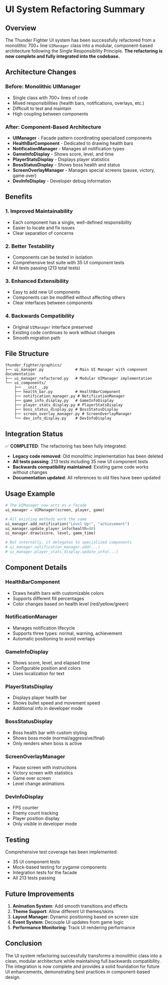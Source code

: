 # UI System Refactoring Summary

## Overview

The Thunder Fighter UI system has been successfully refactored from a monolithic 700+ line `UIManager` class into a modular, component-based architecture following the Single Responsibility Principle. **The refactoring is now complete and fully integrated into the codebase.**

## Architecture Changes

### Before: Monolithic UIManager
- Single class with 700+ lines of code
- Mixed responsibilities (health bars, notifications, overlays, etc.)
- Difficult to test and maintain
- High coupling between components

### After: Component-Based Architecture
- **UIManager** - Facade pattern coordinating specialized components
- **HealthBarComponent** - Dedicated to drawing health bars
- **NotificationManager** - Manages all notification types
- **GameInfoDisplay** - Shows score, level, and time
- **PlayerStatsDisplay** - Displays player statistics
- **BossStatusDisplay** - Shows boss health and status
- **ScreenOverlayManager** - Manages special screens (pause, victory, game over)
- **DevInfoDisplay** - Developer debug information

## Benefits

### 1. **Improved Maintainability**
- Each component has a single, well-defined responsibility
- Easier to locate and fix issues
- Clear separation of concerns

### 2. **Better Testability**
- Components can be tested in isolation
- Comprehensive test suite with 35 UI component tests
- All tests passing (213 total tests)

### 3. **Enhanced Extensibility**
- Easy to add new UI components
- Components can be modified without affecting others
- Clear interfaces between components

### 4. **Backwards Compatibility**
- Original `UIManager` interface preserved
- Existing code continues to work without changes
- Smooth migration path

## File Structure

```
thunder_fighter/graphics/
├── ui_manager.py              # Main UI Manager with component documentation
├── ui_manager_refactored.py   # Modular UIManager implementation
└── ui_components/
    ├── __init__.py
    ├── health_bar.py          # HealthBarComponent
    ├── notification_manager.py # NotificationManager
    ├── game_info_display.py   # GameInfoDisplay
    ├── player_stats_display.py # PlayerStatsDisplay
    ├── boss_status_display.py # BossStatusDisplay
    ├── screen_overlay_manager.py # ScreenOverlayManager
    └── dev_info_display.py    # DevInfoDisplay
```

## Integration Status

✅ **COMPLETED**: The refactoring has been fully integrated:

- **Legacy code removed**: Old monolithic implementation has been deleted
- **All tests passing**: 213 tests including 35 new UI component tests
- **Backwards compatibility maintained**: Existing game code works without changes
- **Documentation updated**: All references to old files have been updated

## Usage Example

```python
# The UIManager now acts as a facade
ui_manager = UIManager(screen, player, game)

# All existing methods work the same
ui_manager.add_notification("Level Up!", "achievement")
ui_manager.update_player_info(health=80)
ui_manager.draw(score, level, game_time)

# But internally, it delegates to specialized components
# ui_manager.notification_manager.add(...)
# ui_manager.player_stats_display.update_info(...)
```

## Component Details

### HealthBarComponent
- Draws health bars with customizable colors
- Supports different fill percentages
- Color changes based on health level (red/yellow/green)

### NotificationManager
- Manages notification lifecycle
- Supports three types: normal, warning, achievement
- Automatic positioning to avoid overlaps

### GameInfoDisplay
- Shows score, level, and elapsed time
- Configurable position and colors
- Uses localization for text

### PlayerStatsDisplay
- Displays player health bar
- Shows bullet speed and movement speed
- Additional info in developer mode

### BossStatusDisplay
- Boss health bar with custom styling
- Shows boss mode (normal/aggressive/final)
- Only renders when boss is active

### ScreenOverlayManager
- Pause screen with instructions
- Victory screen with statistics
- Game over screen
- Level change animations

### DevInfoDisplay
- FPS counter
- Enemy count tracking
- Player position display
- Only visible in developer mode

## Testing

Comprehensive test coverage has been implemented:
- 35 UI component tests
- Mock-based testing for pygame components
- Integration tests for the facade
- All 213 tests passing

## Future Improvements

1. **Animation System**: Add smooth transitions and effects
2. **Theme Support**: Allow different UI themes/skins
3. **Layout Manager**: Dynamic positioning based on screen size
4. **Event System**: Decouple UI updates from game logic
5. **Performance Monitoring**: Track UI rendering performance

## Conclusion

The UI system refactoring successfully transforms a monolithic class into a clean, modular architecture while maintaining full backwards compatibility. The integration is now complete and provides a solid foundation for future UI enhancements, demonstrating best practices in component-based design. 